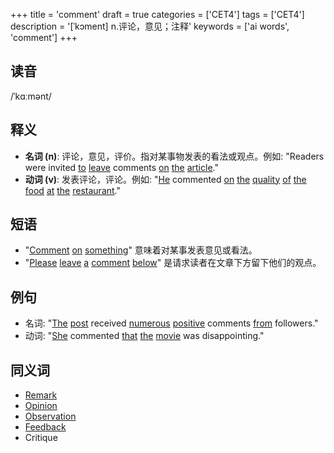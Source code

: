 +++
title = 'comment'
draft = true
categories = ['CET4']
tags = ['CET4']
description = '[ˈkɔment] n.评论，意见；注释'
keywords = ['ai words', 'comment']
+++

## 读音
/ˈkɑːmənt/

## 释义
- **名词 (n)**: 评论，意见，评价。指对某事物发表的看法或观点。例如: "Readers were invited [to](/zh/post/to/) [leave](/zh/post/leave/) comments [on](/zh/post/on/) [the](/zh/post/the/) [article](/zh/post/article/)."
- **动词 (v)**: 发表评论，评论。例如: "[He](/zh/post/he/) commented [on](/zh/post/on/) [the](/zh/post/the/) [quality](/zh/post/quality/) [of](/zh/post/of/) [the](/zh/post/the/) [food](/zh/post/food/) [at](/zh/post/at/) [the](/zh/post/the/) [restaurant](/zh/post/restaurant/)."

## 短语
- "[Comment](/zh/post/comment/) [on](/zh/post/on/) [something](/zh/post/something/)" 意味着对某事发表意见或看法。
- "[Please](/zh/post/please/) [leave](/zh/post/leave/) [a](/zh/post/a/) [comment](/zh/post/comment/) [below](/zh/post/below/)" 是请求读者在文章下方留下他们的观点。

## 例句
- 名词: "[The](/zh/post/the/) [post](/zh/post/post/) received [numerous](/zh/post/numerous/) [positive](/zh/post/positive/) comments [from](/zh/post/from/) followers."
- 动词: "[She](/zh/post/she/) commented [that](/zh/post/that/) [the](/zh/post/the/) [movie](/zh/post/movie/) was disappointing."

## 同义词
- [Remark](/zh/post/remark/)
- [Opinion](/zh/post/opinion/)
- [Observation](/zh/post/observation/)
- [Feedback](/zh/post/feedback/)
- Critique
